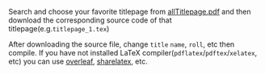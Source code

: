 Search and choose your favorite titlepage from [allTitlepage.pdf](https://github.com/al2helal/LaTeX_Work/blob/master/Titlepage/allTitlepage.pdf) and then download the corresponding source code of that titlepage(e.g.`titlepage_1.tex`)

After downloading the source file, change `title` `name`, `roll`, etc then compile. If you have not installed LaTeX compiler(`pdflatex`/`pdftex`/`xelatex`, etc) you can use [overleaf](https://www.overleaf.com/), [sharelatex](https://www.sharelatex.com/), etc.
